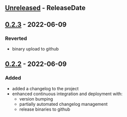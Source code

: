 <!-- next-header -->

## [Unreleased] - ReleaseDate

## [0.2.3] - 2022-06-09

### Reverted
- binary upload to github

## [0.2.2] - 2022-06-09

### Added
- added a changelog to the project
- enhanced continuous integration and deployment with:
  - version bumping
  - partially automated changelog management
  - release binaries to github

<!-- next-url -->
[Unreleased]: https://github.com/jj-style/stegosaurust/compare/v0.2.3...HEAD
[0.2.3]: https://github.com/jj-style/stegosaurust/compare/v0.2.2...v0.2.3
[0.2.2]: https://github.com/jj-style/stegosaurust/compare/v0.2.1...v0.2.2